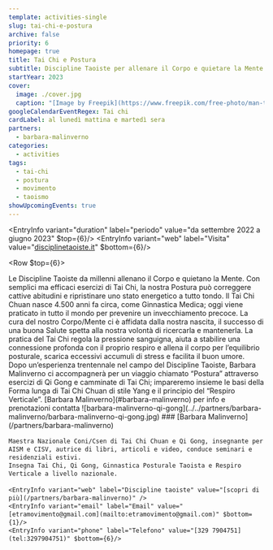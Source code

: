 ```yaml
---
template: activities-single
slug: tai-chi-e-postura
archive: false
priority: 6
homepage: true
title: Tai Chi e Postura
subtitle: Discipline Taoiste per allenare il Corpo e quietare la Mente
startYear: 2023
cover:
  image: ./cover.jpg
  caption: "[Image by Freepik](https://www.freepik.com/free-photo/man-training-taekwondo-outdoors-nature_34137725.htm)"
googleCalendarEventRegex: Tai chi
cardLabel: al lunedì mattina e martedì sera
partners:
  - barbara-malinverno
categories:
  - activities
tags:
  - tai-chi
  - postura
  - movimento
  - taoismo
showUpcomingEvents: true
---
```


<EntryInfo variant="duration" label="periodo" value="da settembre 2022 a giugno 2023" $top={6}/>
<EntryInfo variant="frequency" label="Lunedì" value="09:30 - 10:30"/>
<EntryInfo variant="frequency" label="Martedì" value="18:30 - 19:30" />
<EntryInfo variant="target" value="tutti"/>
<EntryInfo variant="location" label="A LaSchola" value="[Via Maroni 13, Casciago 21020, VA](https://g.page/laschola?share)"/>
<EntryInfo variant="teacher" value="[Barbara Malinverno](#barbara-malinverno)" />
<EntryInfo variant="web" label="Visita" value="[disciplinetaoiste.it](https://www.disciplinetaoiste.it)" $bottom={6}/>

<Row $top={6}>
  <Col $columned $initial>
    Le Discipline Taoiste da millenni allenano il Corpo e quietano la Mente. Con semplici ma efficaci esercizi di Tai Chi, la nostra Postura può correggere cattive abitudini e ripristinare uno stato energetico a tutto tondo.
    Il Tai Chi Chuan nasce 4.500 anni fa circa, come Ginnastica Medica; oggi viene praticato in tutto il mondo per prevenire un invecchiamento precoce.
    La cura del nostro Corpo/Mente ci è affidata dalla nostra nascita, il successo di una buona Salute spetta alla nostra volontà di ricercarla e mantenerla.
    La pratica del Tai Chi regola la pressione sanguigna, aiuta a stabilire una connessione profonda con il proprio respiro e allena il corpo per l’equilibrio posturale, scarica eccessivi accumuli di stress e facilita il buon umore.
    Dopo un’esperienza trentennale nel campo del Discipline Taoiste, Barbara Malinverno ci accompagnerà per un viaggio chiamato “Postura” attraverso esercizi di Qi Gong e camminate di Tai Chi; impareremo insieme le basi della Forma lunga di Tai Chi Chuan di stile Yang e il principio del “Respiro Verticale”.
    <QuoteAuthor>
      [Barbara Malinverno](#barbara-malinverno)
    </QuoteAuthor>
  </Col>
</Row>
<Row>
  <Col id="contattaci">
    <SectionTitle>per info e prenotazioni</SectionTitle>
    <SectionSubtitle>contatta</SectionSubtitle>
  </Col>
  <Col md={2}></Col>
  <Col xs={3} md={2}>
    <ImgRounded>
      ![barbara-malinverno-qi-gong](../../partners/barbara-malinverno/barbara-malinverno-qi-gong.jpg)
    </ImgRounded>
  </Col>
  <Col xs={9} md={6}>
    ### [Barbara Malinverno](/partners/barbara-malinverno)
 
    Maestra Nazionale Coni/Csen di Tai Chi Chuan e Qi Gong, insegnante per AISM e CISV, autrice di libri, articoli e video, conduce seminari e residenziali estivi.
    Insegna Tai Chi, Qi Gong, Ginnastica Posturale Taoista e Respiro Verticale a livello nazionale.

    <EntryInfo variant="web" label="Discipline taoiste" value="[scopri di più](/partners/barbara-malinverno)" />
    <EntryInfo variant="email" label="Email" value="[etramovimento@gmail.com](mailto:etramovimento@gmail.com)" $bottom={1}/>
    <EntryInfo variant="phone" label="Telefono" value="[329 7904751](tel:3297904751)" $bottom={6}/>
  </Col>
</Row>
